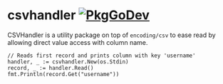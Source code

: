 # csvhandler [![PkgGoDev](https://pkg.go.dev/badge/github.com/jcuvillier/csvhandler)](https://pkg.go.dev/github.com/jcuvillier/csvhandler)

CSVHandler is a utility package on top of `encoding/csv` to ease read by allowing direct value access with column name.

```golang
// Reads first record and prints column with key 'username'
handler, _ := csvhandler.New(os.Stdin)
record, _ := handler.Read()
fmt.Println(record.Get("username"))
```